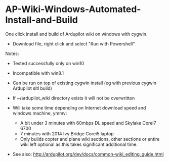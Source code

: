# AP-Wiki-Windows-Automated-Install-and-Build

One click install and build of Ardupilot wiki on windows with cygwin.
- Download file, right click and select "Run with Powershell"

Notes:
- Tested successfully only on win10
- Incompatible with win8.1
- Can be run on top of existing cygwin install (eg with previous cygwin Ardupilot sitl build) 
- If ~/ardupilot_wiki directory exists it will not be overwritten
- Will take some time depending on Internet download speed and windows machine, ymmv: 
  - A bit under 3 minutes with 60mbps DL speed and Skylake Corei7 6700
  - 7 minutes with 2014 Ivy Bridge Corei5 laptop
  - Only builds copter and plane wiki sections, other sections or entire wiki left optional as this takes significant additional time.
  
- See also: http://ardupilot.org/dev/docs/common-wiki_editing_guide.html
  
